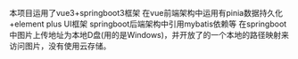 本项目运用了vue3+springboot3框架
在vue前端架构中运用有pinia数据持久化+element plus UI框架
springboot后端架构中引用mybatis依赖等
在springboot中图片上传地址为本地D盘(用的是Windows)，并开放了的一个本地的路径映射来访问图片，没有使用云存储。
